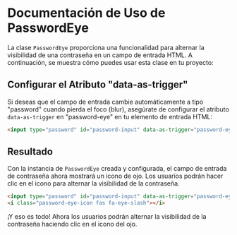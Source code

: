 # Documentación de Uso de PasswordEye

La clase `PasswordEye` proporciona una funcionalidad para alternar la visibilidad de una contraseña en un campo de entrada HTML. A continuación, se muestra cómo puedes usar esta clase en tu proyecto:

## Configurar el Atributo "data-as-trigger"

Si deseas que el campo de entrada cambie automáticamente a tipo "password" cuando pierda el foco (blur), asegúrate de configurar el atributo `data-as-trigger` en "password-eye" en tu elemento de entrada HTML:

```html
<input type="password" id="password-input" data-as-trigger="password-eye">
```

## Resultado

Con la instancia de `PasswordEye` creada y configurada, el campo de entrada de contraseña ahora mostrará un icono de ojo. Los usuarios podrán hacer clic en el icono para alternar la visibilidad de la contraseña.

```html
<input type="password" id="password-input" data-as-trigger="password-eye">
<i class="password-eye-icon fas fa-eye-slash"></i>
```

¡Y eso es todo! Ahora los usuarios podrán alternar la visibilidad de la contraseña haciendo clic en el icono del ojo.